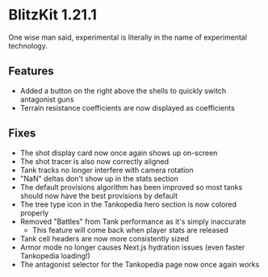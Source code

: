 # BlitzKit 1.21.1

One wise man said, experimental is literally in the name of experimental technology.

## Features

- Added a button on the right above the shells to quickly switch antagonist guns
- Terrain resistance coefficients are now displayed as coefficients

## Fixes

- The shot display card now once again shows up on-screen
- The shot tracer is also now correctly aligned
- Tank tracks no longer interfere with camera rotation
- "NaN" deltas don't show up in the stats section
- The default provisions algorithm has been improved so most tanks should now have the best provisions by default
- The tree type icon in the Tankopedia hero section is now colored properly
- Removed "Battles" from Tank performance as it's simply inaccurate
  - This feature will come back when player stats are released
- Tank cell headers are now more consistently sized
- Armor mode no longer causes Next.js hydration issues (even faster Tankopedia loading!)
- The antagonist selector for the Tankopedia page now once again works
